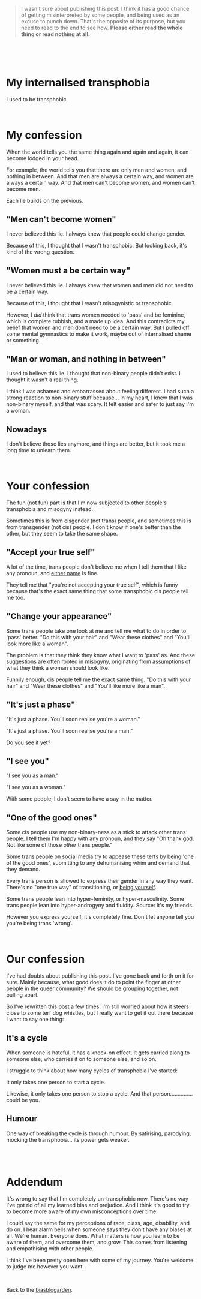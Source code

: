 > I wasn't sure about publishing this post. I think it has a good chance of getting misinterpreted by some people, and being used as an excuse to punch down. That's the opposite of its purpose, but you need to read to the end to see how. **Please either read the whole thing or read nothing at all.**

<br>

<br>

<br>

# My internalised transphobia

I used to be transphobic.

<br>

# My confession

When the world tells you the same thing again and again and again, it can become lodged in your head.

For example, the world tells you that there are only men and women, and nothing in between. And that men are always a certain way, and women are always a certain way. And that men can't become women, and women can't become men.

Each lie builds on the previous.

## "Men can't become women"

I never believed this lie. I always knew that people could change gender.

Because of this, I thought that I wasn't transphobic. But looking back, it's kind of the wrong question.

## "Women must a be certain way"

I never believed this lie. I always knew that women and men did not need to be a certain way.

Because of this, I thought that I wasn't misogynistic or transphobic.

However, I *did* think that trans women needed to 'pass' and be feminine, which is complete rubbish, and a made up idea. And this contradicts my belief that women and men don't need to be a certain way. But I pulled off some mental gymnastics to make it work, maybe out of internalised shame or something.

## "Man or woman, and nothing in between"

I used to believe this lie. I thought that non-binary people didn't exist. I thought it wasn't a real thing.

I think I was ashamed and embarrassed about feeling different. I had such a strong reaction to non-binary stuff because... in my heart, I knew that I was non-binary myself, and that was scary. It felt easier and safer to just say I'm a woman.

## Nowadays

I don't believe those lies anymore, and things are better, but it took me a long time to unlearn them.

<br>

# Your confession 

The fun (not fun) part is that I'm now subjected to other people's transphobia and misogyny instead.

Sometimes this is from cisgender (not trans) people, and sometimes this is from transgender (not cis) people. I don't know if one's better than the other, but they seem to take the same shape.

## "Accept your true self"

A lot of the time, trans people don't believe me when I tell them that I like any pronoun, and [either name](/wikiblogarden/my-name) is fine.

They tell me that "you're not accepting your true self", which is funny because that's the exact same thing that some transphobic cis people tell me too.

## "Change your appearance"

Some trans people take one look at me and tell me what to do in order to 'pass' better. "Do this with your hair" and "Wear these clothes" and "You'll look more like a woman".

The problem is that they think they know what I want to 'pass' as. And these suggestions are often rooted in misogyny, originating from assumptions of what they think a woman should look like.

Funnily enough, cis people tell me the exact same thing. "Do this with your hair" and "Wear these clothes" and "You'll like more like a man".

## "It's just a phase"

"It's just a phase. You'll soon realise you're a woman."

"It's just a phase. You'll soon realise you're a man."

Do you see it yet?

## "I see you"

"I see you as a man."

"I see you as a woman."

With some people, I don't seem to have a say in the matter.

## "One of the good ones"

Some cis people use my non-binary-ness as a stick to attack other trans people. I tell them I'm happy with any pronoun, and they say "Oh thank god. Not like some of those *other* trans people."

[Some trans people](/wikiblogarden/academia/citation/intentionally/held/back) on social media try to appease these terfs by being 'one of the good ones', submitting to any dehumanising whim and demand that they demand.

Every trans person is allowed to express their gender in any way they want. There's no "one true way" of transitioning, or [being yourself](/wikiblogarden/health/transition/in-slow-motion/).

Some trans people lean into hyper-feminity, or hyper-masculinity. Some trans people lean into hyper-androgyny and fluidity. Source: It's my friends.

However you express yourself, it's completely fine. Don't let anyone tell you you're being trans 'wrong'.

<br>

# Our confession

I've had doubts about publishing this post. I've gone back and forth on it for sure. Mainly because, what good does it do to point the finger at other people in the queer community? We should be grouping together, not pulling apart.

So I've rewritten this post a few times. I'm still worried about how it steers close to some terf dog whistles, but I really want to get it out there because I want to say one thing:

## It's a cycle

When someone is hateful, it has a knock-on effect. It gets carried along to someone else, who carries it on to someone else, and so on.

I struggle to think about how many cycles of transphobia I've started:

It only takes one person to start a cycle.

Likewise, it only takes one person to stop a cycle. And that person............... could be you.

## Humour

One way of breaking the cycle is through humour. By satirising, parodying, mocking the transphobia... its power gets weaker.

<br>

<br>

# Addendum 

It's wrong to say that I'm completely un-transphobic now. There's no way I've got rid of all my learned bias and prejudice. And I think it's good to try to become more aware of my own misconceptions over time.

I could say the same for my perceptions of race, class, age, disability, and do on. I hear alarm bells when someone says they don't have any biases at all. We're human. Everyone does. What matters is how you learn to be aware of them, and overcome them, and grow. This comes from listening and empathising with other people.

I think I've been pretty open here with some of my journey. You're welcome to judge me however you want.

<br>

Back to the [biasblogarden](/wikiblogarden).
